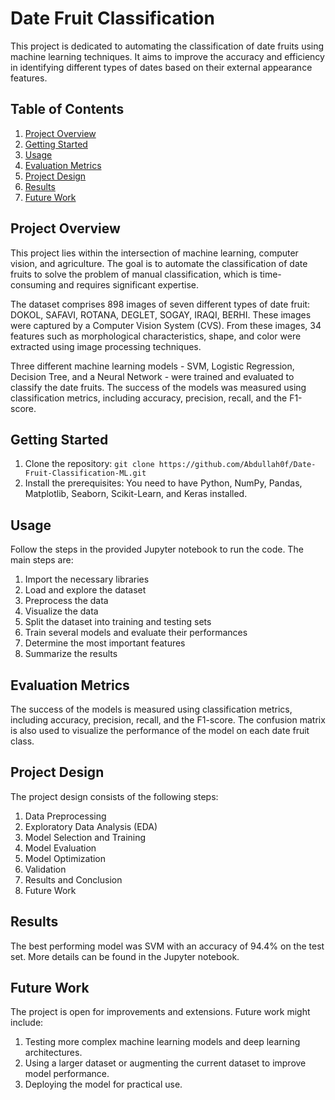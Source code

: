 # Date Fruit Classification

This project is dedicated to automating the classification of date fruits using machine learning techniques. It aims to improve the accuracy and efficiency in identifying different types of dates based on their external appearance features.

## Table of Contents

1. [Project Overview](#project-overview)
2. [Getting Started](#getting-started)
3. [Usage](#usage)
4. [Evaluation Metrics](#evaluation-metrics)
5. [Project Design](#project-design)
6. [Results](#results)
7. [Future Work](#future-work)

## Project Overview

This project lies within the intersection of machine learning, computer vision, and agriculture. The goal is to automate the classification of date fruits to solve the problem of manual classification, which is time-consuming and requires significant expertise.

The dataset comprises 898 images of seven different types of date fruit: DOKOL, SAFAVI, ROTANA, DEGLET, SOGAY, IRAQI, BERHI. These images were captured by a Computer Vision System (CVS). From these images, 34 features such as morphological characteristics, shape, and color were extracted using image processing techniques.

Three different machine learning models - SVM, Logistic Regression, Decision Tree, and a Neural Network - were trained and evaluated to classify the date fruits. The success of the models was measured using classification metrics, including accuracy, precision, recall, and the F1-score.

## Getting Started

1. Clone the repository: `git clone https://github.com/Abdullah0f/Date-Fruit-Classification-ML.git`
2. Install the prerequisites: You need to have Python, NumPy, Pandas, Matplotlib, Seaborn, Scikit-Learn, and Keras installed.

## Usage

Follow the steps in the provided Jupyter notebook to run the code. The main steps are:

1. Import the necessary libraries
2. Load and explore the dataset
3. Preprocess the data
4. Visualize the data
5. Split the dataset into training and testing sets
6. Train several models and evaluate their performances
7. Determine the most important features
8. Summarize the results

## Evaluation Metrics

The success of the models is measured using classification metrics, including accuracy, precision, recall, and the F1-score. The confusion matrix is also used to visualize the performance of the model on each date fruit class.

## Project Design

The project design consists of the following steps:

1. Data Preprocessing
2. Exploratory Data Analysis (EDA)
3. Model Selection and Training
4. Model Evaluation
5. Model Optimization
6. Validation
7. Results and Conclusion
8. Future Work

## Results

The best performing model was SVM with an accuracy of 94.4% on the test set. More details can be found in the Jupyter notebook.

## Future Work

The project is open for improvements and extensions. Future work might include:

1. Testing more complex machine learning models and deep learning architectures.
2. Using a larger dataset or augmenting the current dataset to improve model performance.
3. Deploying the model for practical use.

